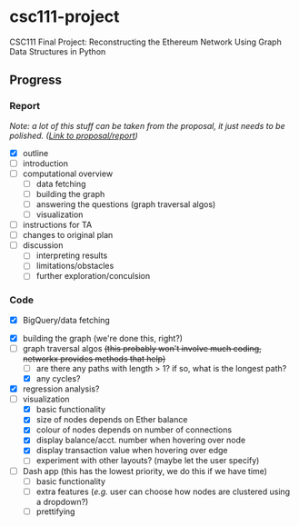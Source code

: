 # csc111-project
CSC111 Final Project: Reconstructing the Ethereum Network Using Graph Data Structures in Python 

## Progress

### Report
_Note: a lot of this stuff can be taken from the proposal, it just needs to be polished. ([Link to proposal/report](https://www.overleaf.com/6829945714dwmwckxbbctz))_
- [X] outline
- [ ] introduction
- [ ] computational overview
  - [ ] data fetching
  - [ ] building the graph
  - [ ] answering the questions (graph traversal algos)
  - [ ] visualization
- [ ] instructions for TA
- [ ] changes to original plan
- [ ] discussion
  - [ ] interpreting results
  - [ ] limitations/obstacles
  - [ ] further exploration/conculsion

### Code
- [X] BigQuery/data fetching
<!--
  - [X] basic functionality
  - [X] writing to CSV
  - [X] allowing user to specify params
    - [X] filter out transactions with value = 0 (Y/N)
    - [X] limit number of transactions (default = 1000)
    - [ ] ~~choose to have no sorting (this might result in a mess)~~
    - [X] change sorting order (default = dates DESC)
    - [X] unrelated: consider removing unnecessary columns from transactions.csv
-->
- [X] building the graph (we're done this, right?)
- [ ] graph traversal algos ~~(this probably won't involve much coding, networkx provides methods that help)~~
  - [ ] are there any paths with length > 1? if so, what is the longest path?
  - [X] any cycles?
- [X] regression analysis?
- [ ] visualization
  - [X] basic functionality
  - [X] size of nodes depends on Ether balance
  - [X] colour of nodes depends on number of connections
  - [X] display balance/acct. number when hovering over node
  - [X] display transaction value when hovering over edge
  - [ ] experiment with other layouts? (maybe let the user specify)
- [ ] Dash app (this has the lowest priority, we do this if we have time)
  - [ ] basic functionality
  - [ ] extra features (_e.g._ user can choose how nodes are clustered using a dropdown?)
  - [ ] prettifying
